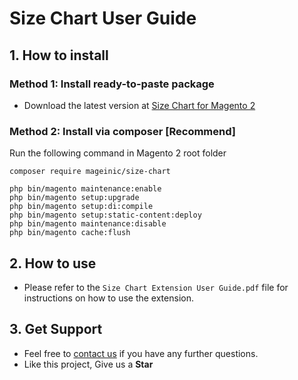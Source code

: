 # Size Chart User Guide

## 1. How to install

### Method 1: Install ready-to-paste package

- Download the latest version at [Size Chart for Magento 2](https://www.mageinic.com/size-chart.html)

### Method 2: Install via composer [Recommend]

Run the following command in Magento 2 root folder

```
composer require mageinic/size-chart

php bin/magento maintenance:enable
php bin/magento setup:upgrade
php bin/magento setup:di:compile
php bin/magento setup:static-content:deploy
php bin/magento maintenance:disable
php bin/magento cache:flush
```

## 2. How to use

- Please refer to the `Size Chart Extension User Guide.pdf` file for instructions on how to use the extension.

## 3. Get Support

- Feel free to [contact us](https://www.mageinic.com/contact.html) if you have any further questions.
- Like this project, Give us a **Star**
